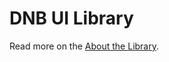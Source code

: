 # DNB UI Library

Read more on the [About the Library](https://eufemia.dnb.no/uilib/about-the-lib).
